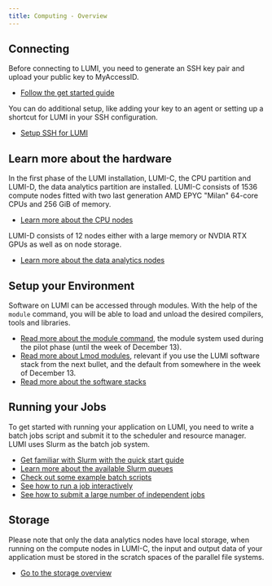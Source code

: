 ```yaml
---
title: Computing - Overview
---
```


[connecting]: ./connecting.md
[modules]: modules.md
[Lmod_modules]: ./Lmod_modules.md
[softwarestacks]: ./softwarestacks.md
[lumic]: systems/lumic.md
[lumid]: systems/lumid.md
[slurm_quickstart]: jobs/slurm-quickstart.md
[partitions]: ./jobs/partitions.md
[batch_jobs]: ./jobs/batch-job.md
[binding]: ./jobs/distribution-binding.md
[throughput]: ./jobs/throughput.md
[interactive]: ./jobs/interactive.md
[storage]: ../storage/index.md
[getstarted]: ../firststeps/getstarted.md

## Connecting

Before connecting to LUMI, you need to generate an SSH key pair and upload your
public key to MyAccessID.

- [Follow the get started guide][getstarted]

You can do additional setup, like adding your key to an agent or setting
up a shortcut for LUMI in your SSH configuration.

- [Setup SSH for LUMI][connecting]

## Learn more about the hardware

In the first phase of the LUMI installation, LUMI-C, the CPU partition and
LUMI-D, the data analytics partition are installed. LUMI-C consists of 1536
compute nodes fitted with two last generation AMD EPYC "Milan" 64-core CPUs and 256 GiB of memory.

- [Learn more about the CPU nodes][lumic]

LUMI-D consists of 12 nodes either with a large memory or NVDIA RTX GPUs as well
as on node storage.

- [Learn more about the data analytics nodes][lumid]

## Setup your Environment

Software on LUMI can be accessed through modules. With the help of the `module`
command, you will be able to load and unload the desired compilers, tools and
libraries.

- [Read more about the module command][modules], the module system used
  during the pilot phase (until the week of December 13).
- [Read more about Lmod modules][Lmod_modules], relevant if you use the
  LUMI software stack from the next bullet, and the default from somewhere
  in the week of December 13.
- [Read more about the software stacks][softwarestacks]

## Running your Jobs

To get started with running your application on LUMI, you need to write a batch
jobs script and submit it to the scheduler and resource manager. LUMI uses Slurm
as the batch job system.

- [Get familiar with Slurm with the quick start guide][slurm_quickstart]
- [Learn more about the available Slurm queues][partitions]
- [Check out some example batch scripts][batch_jobs]
- [See how to run a job interactively][interactive]
- [See how to submit a large number of independent jobs][throughput]

## Storage

Please note that only the data analytics nodes have local storage, when running on the compute nodes in LUMI-C, the input and output data of your application must be stored in the scratch spaces of the parallel file systems.

- [Go to the storage overview][storage]

